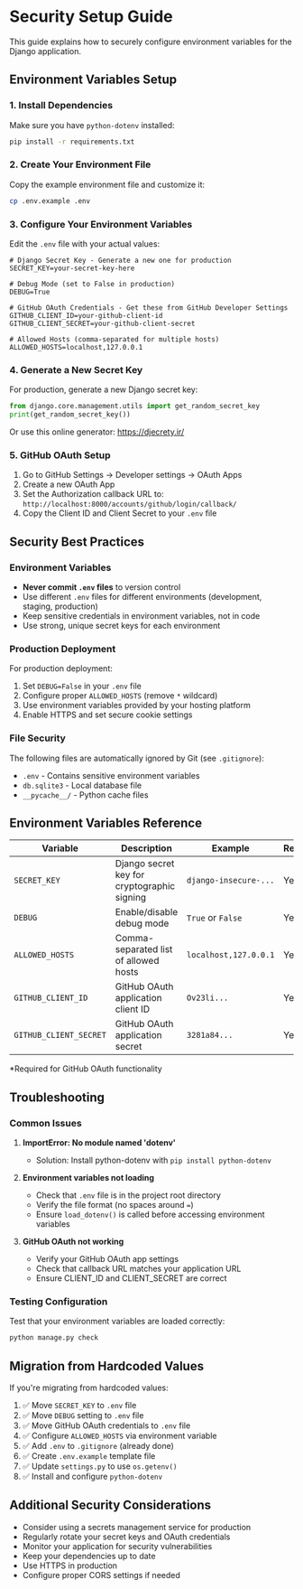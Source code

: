 # Security Setup Guide

This guide explains how to securely configure environment variables for the Django application.

## Environment Variables Setup

### 1. Install Dependencies

Make sure you have `python-dotenv` installed:

```bash
pip install -r requirements.txt
```

### 2. Create Your Environment File

Copy the example environment file and customize it:

```bash
cp .env.example .env
```

### 3. Configure Your Environment Variables

Edit the `.env` file with your actual values:

```env
# Django Secret Key - Generate a new one for production
SECRET_KEY=your-secret-key-here

# Debug Mode (set to False in production)
DEBUG=True

# GitHub OAuth Credentials - Get these from GitHub Developer Settings
GITHUB_CLIENT_ID=your-github-client-id
GITHUB_CLIENT_SECRET=your-github-client-secret

# Allowed Hosts (comma-separated for multiple hosts)
ALLOWED_HOSTS=localhost,127.0.0.1
```

### 4. Generate a New Secret Key

For production, generate a new Django secret key:

```python
from django.core.management.utils import get_random_secret_key
print(get_random_secret_key())
```

Or use this online generator: https://djecrety.ir/

### 5. GitHub OAuth Setup

1. Go to GitHub Settings → Developer settings → OAuth Apps
2. Create a new OAuth App
3. Set the Authorization callback URL to: `http://localhost:8000/accounts/github/login/callback/`
4. Copy the Client ID and Client Secret to your `.env` file

## Security Best Practices

### Environment Variables

- **Never commit `.env` files** to version control
- Use different `.env` files for different environments (development, staging, production)
- Keep sensitive credentials in environment variables, not in code
- Use strong, unique secret keys for each environment

### Production Deployment

For production deployment:

1. Set `DEBUG=False` in your `.env` file
2. Configure proper `ALLOWED_HOSTS` (remove `*` wildcard)
3. Use environment variables provided by your hosting platform
4. Enable HTTPS and set secure cookie settings

### File Security

The following files are automatically ignored by Git (see `.gitignore`):

- `.env` - Contains sensitive environment variables
- `db.sqlite3` - Local database file
- `__pycache__/` - Python cache files

## Environment Variables Reference

| Variable | Description | Example | Required |
|----------|-------------|---------|----------|
| `SECRET_KEY` | Django secret key for cryptographic signing | `django-insecure-...` | Yes |
| `DEBUG` | Enable/disable debug mode | `True` or `False` | Yes |
| `ALLOWED_HOSTS` | Comma-separated list of allowed hosts | `localhost,127.0.0.1` | Yes |
| `GITHUB_CLIENT_ID` | GitHub OAuth application client ID | `Ov23li...` | Yes* |
| `GITHUB_CLIENT_SECRET` | GitHub OAuth application secret | `3281a84...` | Yes* |

*Required for GitHub OAuth functionality

## Troubleshooting

### Common Issues

1. **ImportError: No module named 'dotenv'**
   - Solution: Install python-dotenv with `pip install python-dotenv`

2. **Environment variables not loading**
   - Check that `.env` file is in the project root directory
   - Verify the file format (no spaces around `=`)
   - Ensure `load_dotenv()` is called before accessing environment variables

3. **GitHub OAuth not working**
   - Verify your GitHub OAuth app settings
   - Check that callback URL matches your application URL
   - Ensure CLIENT_ID and CLIENT_SECRET are correct

### Testing Configuration

Test that your environment variables are loaded correctly:

```bash
python manage.py check
```

## Migration from Hardcoded Values

If you're migrating from hardcoded values:

1. ✅ Move `SECRET_KEY` to `.env` file
2. ✅ Move `DEBUG` setting to `.env` file  
3. ✅ Move GitHub OAuth credentials to `.env` file
4. ✅ Configure `ALLOWED_HOSTS` via environment variable
5. ✅ Add `.env` to `.gitignore` (already done)
6. ✅ Create `.env.example` template file
7. ✅ Update `settings.py` to use `os.getenv()`
8. ✅ Install and configure `python-dotenv`

## Additional Security Considerations

- Consider using a secrets management service for production
- Regularly rotate your secret keys and OAuth credentials
- Monitor your application for security vulnerabilities
- Keep your dependencies up to date
- Use HTTPS in production
- Configure proper CORS settings if needed